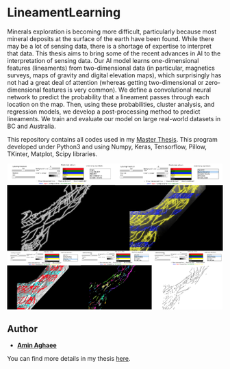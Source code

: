 # LineamentLearning

Minerals exploration is becoming more difficult, particularly because most mineral deposits at the surface of the earth have been found. While there may be a lot of sensing data, there is a shortage of expertise to interpret that data. This thesis aims to bring some of the recent advances in AI to the interpretation of sensing data. Our AI model learns one-dimensional features (lineaments) from two-dimensional data (in particular, magnetics surveys, maps of gravity and digital elevation maps), which surprisingly has not had a great deal of attention (whereas getting two-dimensional or zero-dimensional features is very common). We define a convolutional neural network to predict the probability that a lineament passes through each location on the map. Then, using these probabilities, cluster analysis, and regression models, we develop a post-processing method to predict lineaments. We train and evaluate our model on large real-world datasets in BC and Australia.

This repository contains all codes used in my [Master Thesis](http://hdl.handle.net/2429/68438). This program developed under Python3 and using Numpy, Keras, Tensorflow, Pillow, TKinter, Matplot, Scipy libraries. 

![AppletDemo](./AppletDemo.png/)


## Author
* [**Amin Aghaee**](https://github.com/aminrd/) 

You can find more details in my thesis [here](http://hdl.handle.net/2429/68438).
